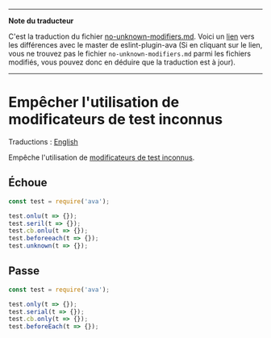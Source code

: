 ___
**Note du traducteur**

C'est la traduction du fichier [no-unknown-modifiers.md](https://github.com/avajs/eslint-plugin-ava/blob/master/docs/rules/no-unknown-modifiers.md). Voici un [lien](https://github.com/avajs/eslint-plugin-ava/compare/7542453058c30ebbc79c7bfeb689492fce226d8f...main#diff-a0ba13ebe08ce474c12d590c29c27bb5) vers les différences avec le master de eslint-plugin-ava (Si en cliquant sur le lien, vous ne trouvez pas le fichier `no-unknown-modifiers.md` parmi les fichiers modifiés, vous pouvez donc en déduire que la traduction est à jour).
___
# Empêcher l'utilisation de modificateurs de test inconnus

Traductions : [English](https://github.com/avajs/eslint-plugin-ava/blob/master/docs/rules/no-unknown-modifiers.md)

Empêche l'utilisation de [modificateurs de test inconnus](https://github.com/avajs/ava-docs/blob/main/fr_FR/docs/01-writing-tests.md).


## Échoue

```js
const test = require('ava');

test.onlu(t => {});
test.seril(t => {});
test.cb.onlu(t => {});
test.beforeeach(t => {});
test.unknown(t => {});
```


## Passe

```js
const test = require('ava');

test.only(t => {});
test.serial(t => {});
test.cb.only(t => {});
test.beforeEach(t => {});
```
